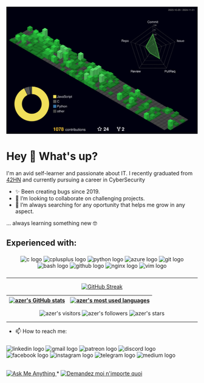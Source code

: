 
![](./profile-3d-contrib/profile-night-green.svg)


<h1 align="left">Hey 👋 What's up?</h1>

I'm an avid self-learner and passionate about IT. I recently graduated from [42HN](https://www.42heilbronn.de/en/) and currently pursuing a career in CyberSecurity

<!-- I have a variety of interests:

   * 🌎  Travelling
   * 👨  Personal Development
   * 🏋️‍♂️  Calisthenics
   * 📚  Books 
   * ♕   Chess -->

   - ✨ Been creating bugs since 2019.
   - 👯 I’m looking to collaborate on challenging projects.
   - 🤔 I’m always searching for any oportunity that helps me grow in any aspect.

... always learning something new 🤓

<h2 align="left">Experienced with:</h2>

###

<div align="center">
  <img src="https://cdn.jsdelivr.net/gh/devicons/devicon/icons/c/c-original.svg" height="42" width="63" alt="c logo"  />
  <img src="https://cdn.jsdelivr.net/gh/devicons/devicon/icons/cplusplus/cplusplus-original.svg" height="42" width="63" alt="cplusplus logo"  />
  <img src="https://cdn.jsdelivr.net/gh/devicons/devicon/icons/python/python-original.svg" height="42" width="63" alt="python logo"  />
  <img src="https://cdn.jsdelivr.net/gh/devicons/devicon/icons/azure/azure-original.svg" height="42" width="63" alt="azure logo"  />
  <img src="https://cdn.jsdelivr.net/gh/devicons/devicon/icons/git/git-original.svg" height="42" width="63" alt="git logo"  />
  <img src="https://cdn.jsdelivr.net/gh/devicons/devicon/icons/bash/bash-original.svg" height="42" width="63" alt="bash logo"  />
  <img src="https://cdn.jsdelivr.net/gh/devicons/devicon/icons/github/github-original.svg" height="42" width="63" alt="github logo"  />
  <img src="https://cdn.jsdelivr.net/gh/devicons/devicon/icons/nginx/nginx-original.svg" height="42" width="63" alt="nginx logo"  />
  <img src="https://cdn.jsdelivr.net/gh/devicons/devicon/icons/vim/vim-original.svg" height="42" width="63" alt="vim logo"  />
</div>

###


###

---

<div align="center">
	
[![GitHub Streak](https://streak-stats.demolab.com?user=AzerSD&theme=buefy-dark)](https://git.io/streak-stats)

| [![azer's GitHub stats](https://github-readme-stats.vercel.app/api?username=AzerSD&count_private=true&show_icons=true&hide=issues&hide_border=true&theme=jolly)](https://github.com/AzerSD?tab=repositories) | [![azer's most used languages](https://github-readme-stats.vercel.app/api/top-langs/?username=AzerSD&layout=compact&hide_border=true&theme=jolly)](https://github.com/AzerSD?tab=repositories) |
|:-:|:-:|
	
</div>

<p align="center">
	<img alt="azer's visitors" src="https://komarev.com/ghpvc/?username=AzerSD&color=8c36db&style=flat&label=visitors" />
	<img alt="azer's followers" src="https://img.shields.io/github/followers/AzerSD?color=blueviolet" />
	<img alt="azer's stars" src="https://img.shields.io/github/stars/AzerSD?color=blueviolet" />
</p>

---

 - 📫 How to reach me:
###

<div align="left">
  <img src="https://raw.githubusercontent.com/maurodesouza/profile-readme-generator/master/src/assets/icons/social/linkedin/default.svg" width="52" height="40" alt="linkedin logo"  />
  <img src="https://raw.githubusercontent.com/maurodesouza/profile-readme-generator/master/src/assets/icons/social/gmail/default.svg" width="52" height="40" alt="gmail logo"  />
  <img src="https://raw.githubusercontent.com/maurodesouza/profile-readme-generator/master/src/assets/icons/social/patreon/default.svg" width="52" height="40" alt="patreon logo"  />
  <img src="https://raw.githubusercontent.com/maurodesouza/profile-readme-generator/master/src/assets/icons/social/discord/default.svg" width="52" height="40" alt="discord logo"  />
  <img src="https://raw.githubusercontent.com/maurodesouza/profile-readme-generator/master/src/assets/icons/social/facebook/default.svg" width="52" height="40" alt="facebook logo"  />
  <img src="https://raw.githubusercontent.com/maurodesouza/profile-readme-generator/master/src/assets/icons/social/instagram/default.svg" width="52" height="40" alt="instagram logo"  />
  <img src="https://raw.githubusercontent.com/maurodesouza/profile-readme-generator/master/src/assets/icons/social/telegram/default.svg" width="52" height="40" alt="telegram logo"  />
  <img src="https://raw.githubusercontent.com/maurodesouza/profile-readme-generator/master/src/assets/icons/social/medium/default.svg" width="52" height="40" alt="medium logo"  />
</div>
<br>
<p align="left">
	<a href="mailto:sioudazer8@gmail.com">
		<img alt="Ask Me Anything" src="https://img.shields.io/badge/-Ask_me_anything-blueviolet?style=flat&logo=Gmail&logoColor=white&link=mailto:sioudazer8@gmail.com" />
	</a>
	<span> * </span>
	<a href="mailto:sioudazer8@gmail.com">
		<img alt="Demandez moi n'importe quoi" src="https://img.shields.io/badge/-Demandez_moi_n'%20importe_quoi-blueviolet?style=flat&logo=Gmail&logoColor=white&link=mailto:sioudazer8@gmail.com" />
	</a>
</p>
